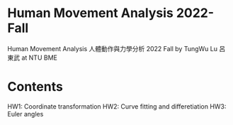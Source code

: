 # Human Movement Analysis 2022-Fall
Human Movement Analysis 人體動作與力學分析 2022 Fall by TungWu Lu 呂東武 at NTU BME

# Contents
HW1: Coordinate transformation
HW2: Curve fitting and differetiation
HW3: Euler angles
